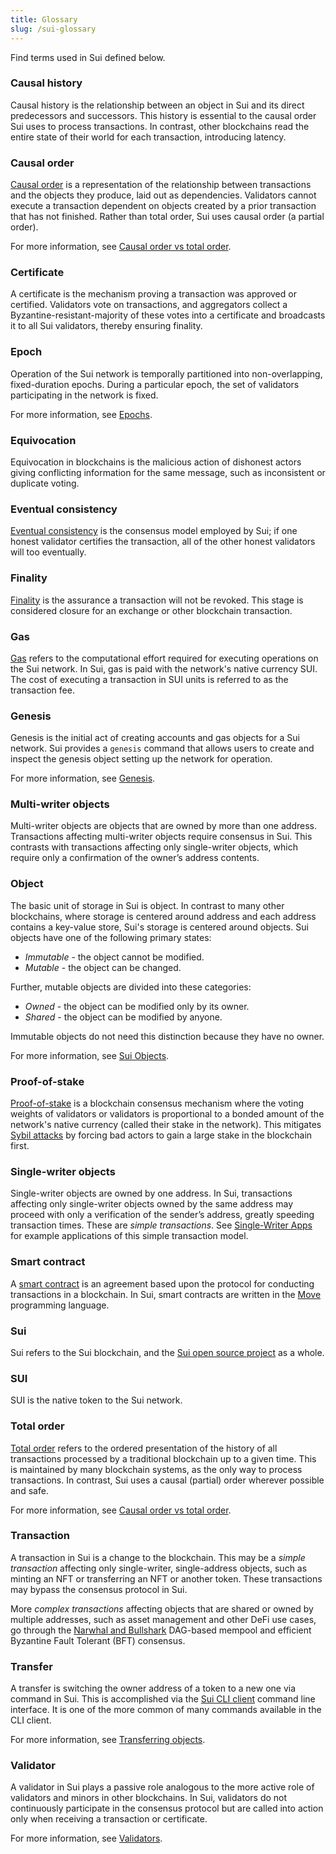 ```yaml
---
title: Glossary
slug: /sui-glossary
---
```


Find terms used in Sui defined below.

### Causal history

Causal history is the relationship between an object in Sui and its direct predecessors and successors. This history is essential to the causal order Sui uses to process transactions. In contrast, other blockchains read the entire state of their world for each transaction,
introducing latency.

### Causal order

[Causal order](https://www.scattered-thoughts.net/writing/causal-ordering/) is a representation of the relationship between transactions and the objects they produce, laid out as dependencies. Validators cannot execute a transaction dependent on objects created by a prior transaction that has not finished. Rather than total order, Sui uses causal order (a partial order).

For more information, see [Causal order vs total order](../../reference/sui-framework/sui-compared.md#causal-order-vs-total-order).

### Certificate

A certificate is the mechanism proving a transaction was approved or certified. Validators vote on transactions, and aggregators collect a Byzantine-resistant-majority of these votes into a certificate and broadcasts it to all Sui validators, thereby ensuring finality.

### Epoch

Operation of the Sui network is temporally partitioned into non-overlapping, fixed-duration epochs. During a particular epoch, the set of validators participating in the network is fixed.

For more information, see [Epochs](../../contribute/nodes/validator.md#epochs).

### Equivocation

Equivocation in blockchains is the malicious action of dishonest actors giving conflicting information for the same message, such as inconsistent or duplicate voting.

### Eventual consistency

[Eventual consistency](https://en.wikipedia.org/wiki/Eventual_consistency) is the consensus model employed by Sui; if one honest validator
certifies the transaction, all of the other honest validators will too eventually.

### Finality

[Finality](https://medium.com/mechanism-labs/finality-in-blockchain-consensus-d1f83c120a9a) is the assurance a transaction will not be revoked. This stage is considered closure for an exchange or other blockchain transaction.

### Gas

[Gas](https://ethereum.org/en/developers/docs/gas/) refers to the computational effort required for executing operations on the Sui network. In Sui, gas is paid with the network's native currency SUI. The cost of executing a transaction in SUI units is referred to as the transaction fee.

### Genesis

Genesis is the initial act of creating accounts and gas objects for a Sui network. Sui provides a `genesis` command that allows users to create and inspect the genesis object setting up the network for operation.

For more information, see [Genesis](../../build/setup/local-network.md#genesis).

### Multi-writer objects

Multi-writer objects are objects that are owned by more than one address. Transactions affecting multi-writer objects require consensus in Sui. This contrasts with transactions affecting only single-writer objects, which require only a confirmation of the owner’s address contents.

### Object

The basic unit of storage in Sui is object. In contrast to many other blockchains, where storage is centered around address and each address contains a key-value store, Sui's storage is centered around objects. Sui objects have one of the following primary states:

- _Immutable_ - the object cannot be modified.
- _Mutable_ - the object can be changed.

Further, mutable objects are divided into these categories:

- _Owned_ - the object can be modified only by its owner.
- _Shared_ - the object can be modified by anyone.

Immutable objects do not need this distinction because they have no owner.

For more information, see [Sui Objects](../../learn/core-concepts/objects.md).

### Proof-of-stake

[Proof-of-stake](https://en.wikipedia.org/wiki/Proof_of_stake) is a blockchain consensus mechanism where the voting weights of validators or validators is proportional to a bonded amount of the network's native currency (called their stake in the network). This mitigates [Sybil attacks](https://en.wikipedia.org/wiki/Sybil_attack) by forcing bad actors to gain a large stake in the blockchain first.

### Single-writer objects

Single-writer objects are owned by one address. In Sui, transactions affecting only single-writer objects owned by the same address may proceed with only a verification of the sender’s address, greatly speeding transaction times. These are _simple transactions_. See [Single-Writer Apps](../../learn/core-concepts/single-writer-apps.md) for example applications of this simple transaction model.

### Smart contract

A [smart contract](https://en.wikipedia.org/wiki/Smart_contract) is an agreement based upon the protocol for conducting transactions in a blockchain. In Sui, smart contracts are written in the [Move](https://github.com/MystenLabs/awesome-move) programming language.

### Sui

Sui refers to the Sui blockchain, and the [Sui open source project](https://github.com/MystenLabs/sui/) as a whole.

### SUI

SUI is the native token to the Sui network.

### Total order

[Total order](https://en.wikipedia.org/wiki/Total_order) refers to the ordered presentation of the history of all transactions processed by a traditional blockchain up to a given time. This is maintained by many blockchain systems, as the only way to process transactions. In contrast, Sui uses a causal (partial) order wherever possible and safe.

For more information, see [Causal order vs total order](../../reference/sui-framework/sui-compared.md#causal-order-vs-total-order).

### Transaction

A transaction in Sui is a change to the blockchain. This may be a _simple transaction_ affecting only single-writer, single-address objects, such as minting an NFT or transferring an NFT or another token. These transactions may bypass the consensus protocol in Sui.

More _complex transactions_ affecting objects that are shared or owned by multiple addresses, such as asset management and other DeFi use cases, go through the [Narwhal and Bullshark](https://github.com/MystenLabs/narwhal) DAG-based mempool and efficient Byzantine Fault Tolerant (BFT) consensus.

### Transfer

A transfer is switching the owner address of a token to a new one via command in Sui. This is accomplished via the [Sui CLI client](../../build/setup/cli/client-cli.md) command line interface. It is one of the more common of many commands available in the CLI client.

For more information, see [Transferring objects](../../build/setup/cli/client-cli.md#transferring-objects).

### Validator

A validator in Sui plays a passive role analogous to the more active role of validators and minors in other blockchains. In Sui, validators do not continuously participate in the consensus protocol but are called into action only when receiving a transaction or
certificate.

For more information, see [Validators](../../contribute/nodes/validator.md).
